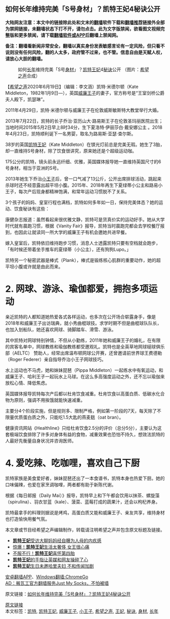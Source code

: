  <h2>如何长年维持完美「S号身材」？凯特王妃4秘诀公开</h2> <p class="notice"><b>大陆网友注意：本文中的链接除此处和文末的<a href="https://github.com/bannedbook/fanqiang" >翻墙</a>软件下载和<a href="https://github.com/killgcd/justmysocks/blob/master/README.md">翻墙推荐</a>链接外全部为禁网链接，未翻墙状态下打不开，请勿点击。此为文字版禁闻，欲看图文视频完整版和更多禁闻，请下载<a href="https://github.com/bannedbook/fanqiang">翻墙软件或APP</a>后翻墙上禁闻网。</p><p>备注：翻墙看新闻非常安全，翻墙以真实身份发表敏感言论有一定风险，但只看不说则没有任何风险，翻的人太多，政府管不过来，也不管。信息自由是天赋人权，请放心大胆的翻墙。</b></p>  <div class="entry"> <figure><figcaption>如何<a href="https://www.bannedbook.org/bnews/tag/%E9%95%BF%E5%B9%B4/" class="st_tag internal_tag" rel="tag" title="标签 长年 下的日志">长年</a>维持完美「S号<a href="https://www.bannedbook.org/bnews/tag/%E8%BA%AB%E6%9D%90/" class="st_tag internal_tag" rel="tag" title="标签 身材 下的日志">身材</a>」？<a href="https://www.bannedbook.org/bnews/tag/%e5%87%af%e7%89%b9/" class="st_tag internal_tag" rel="tag" title="标签 凯特 下的日志">凯特</a><a href="https://www.bannedbook.org/bnews/tag/%e7%8e%8b%e5%a6%83/" class="st_tag internal_tag" rel="tag" title="标签 王妃 下的日志">王妃</a>4<a href="https://www.bannedbook.org/bnews/tag/%E7%A7%98%E8%AF%80/" class="st_tag internal_tag" rel="tag" title="标签 秘诀 下的日志">秘诀</a>公开   （图片：<a href="https://www.bannedbook.org/bnews/tag/%e5%b8%8c%e6%9c%9b%e4%b9%8b%e5%a3%b0/" class="st_tag internal_tag" rel="tag" title="标签 希望之声 下的日志">希望之声</a>合成）</figcaption></figure> <p>【<span class='wp_keywordlink_affiliate'><a href="https://www.soundofhope.org" title="希望之声" target="_blank">希望之声</a></span>2020年6月19日】（编辑：李文涵）凯特·米德尔顿（Kate Middleton，1982年1月9日—），英国<a href="https://www.bannedbook.org/bnews/tag/%e5%a8%81%e5%bb%89%e7%8e%8b%e5%ad%90/" class="st_tag internal_tag" rel="tag" title="标签 威廉王子 下的日志">威廉王子</a>的妻子，官方称号是“王室剑桥公爵夫人殿下，凯瑟琳”。</p> <p></p> <p>2011年4月29日，凯特·米德尔顿与威廉王子在伦敦威斯敏斯特大教堂举行大婚。</p> <p></p> <p>2013年7月22日，凯特的长子乔治·亚历山大·路易斯王子在伦敦圣玛丽医院出生；当地时间2015年5月2日早上8时34分，生下夏洛特·伊丽莎白·戴安娜公主  。2018年4月23日，凯特顺利诞下一名男婴，取名为路易斯·亚瑟·查尔斯。</p> <p></p> <p>38岁的英国<a href="https://www.bannedbook.org/bnews/tag/%e5%87%af%e7%89%b9%e7%8e%8b%e5%a6%83/" class="st_tag internal_tag" rel="tag" title="标签 凯特王妃 下的日志">凯特王妃</a>（Kate Middleton）在镁光灯前总是完美无瑕。她生了3胎，却一直维持S号身材，除了饮食很讲究，原来她还是个超级运动咖。</p>  <p></p> <p>175公分的凯特，镜头前永远纤细、优雅，英国媒体报导她一直维持英国尺寸的6号身材，相当于亚洲的S号。</p> <p></p> <p>2013年她生下乔治<a href="https://www.bannedbook.org/bnews/tag/%E5%B0%8F%E7%8E%8B%E5%AD%90/" class="st_tag internal_tag" rel="tag" title="标签 小王子 下的日志">小王子</a>后，曾一口气减了13公斤，公开出席排球活动，跳起来杀球时还不经意露出超平坦小腹。2015年、2018年再生下夏绿蒂小公主和路易小王子，每次产后现身都精神饱满，和常年运动习惯脱不了关系。</p> <p></p> <p>3个孩子的妈妈、皇室行程也满档，凯特如何多年如一日，保持完美体态？她的运动、饮食秘诀有这些：</p>康健杂志报道：虽然看起来很优雅文静，凯特可是货真价实的运动好手。她从大学时代就有晨跑习惯，根据《Vanity Fair》报导，凯特当时晨跑完都会去学校餐厅报到，也因此让就读同一所大学的威廉王子有机会邀她共进早餐。</p> <p></p>  <p>嫁入皇室后，凯特依旧维持跑步习惯，消息人士透露凯特只要有空档就会跑步，「有时候还带着坐手推车的夏绿蒂（小公主），还有狗狗Lupo。」</p> <p>凯特另一个秘密武器是棒式（Plank），棒式是锻练核心肌群的重要动作，她的超平坦小腹或许就是由此而来。</p> <p></p> <h1><strong>2. 网球、游泳、瑜伽都爱，拥抱多项运动</strong></h1> <p>亲近凯特的人都知道她热爱各式各样运动，也多次在公开场合崭露身手，像是2018年和威廉王子出访瑞典，就小秀曲棍球技。求学时期不但是曲棍球队队长，也加入划船队，她还喜欢网球、骑脚踏车、滑雪、游泳。</p> <p>其中凯特对网球特别钟情，不但从小勤练，2011年她和威廉王子的婚礼，在有限的宾客名单中，网球教练和瑜伽教练都受邀观礼。凯特也是全英草地网球槌球俱乐部（AELTC） 赞助人，经常出席温布顿网球公开赛，还曾邀请前世界球王费德勒（Roger Federer）亲自指导乔治小王子网球技巧。</p> <p>水上运动也不马虎，她和妹妹琵琶（Pippa Middleton）一起练水中有氧运动，和威廉王子、哈利王子一起玩水上马球。在这么多高强度运动之外，还不忘以瑜伽来放松心情、降低焦虑。</p>英国媒体报导凯特每次产后都以杜肯饮食减重。杜肯饮食以高蛋白质、低碳水化合物为原则，强调不用挨饿就能快速减重。</p> <p>主要分4个阶段实施，但是规则多、限制严格，例如第一阶段的7天，每天除了不限量优质蛋白质之外，只能吃1.5大匙的燕麦麸（oat bran）。</p>  <p>健康资讯网站《Healthline》只给杜肯饮食2.5分的评价（总分5分），主要认为这套极端饮食排除了许多对身体有益的食物，减重效果也恐怕不持久，想效法凯特的人最好先衡量自身状况并咨询医师。</p> <p></p> <h1><strong>4. 爱吃辣、吃咖哩，喜欢自己下厨</strong></h1> <p>凯特家族是美食爱好者，妹妹琵琶还出了一本食谱书，凯特本身也热爱下厨。她的口味偏辣，也爱在家烹调咖哩，两者都有助于新陈代谢。</p> <p>根据《每日邮报（Daily Mai）》报导，凯特早上和下午都会饮用以抹茶、螺旋藻（spirulina）、羽衣甘蓝（kale）、菠菜、蓝莓打成的蔬果汁，还会以枸杞养身。</p> <p>凯特最拿手的料理则据说是烤鸡，高蛋白质又能和威廉王子、亲友共享，维持身材也打造愉快用餐气氛。</p> <p>本文章或节目经希望之声编辑制作，转载请注明希望之声并包含原文标题及链接。</p> <ul class='op-related-articles' title='相关阅读'> <li><a href='https://www.bannedbook.org/bnews/baitai/20200216/1278046.html' target='_blank'><b>凯特王妃</b>受访大聊妈妈经自曝为人母的内疚感</a></li> <li><a href='https://www.bannedbook.org/bnews/baitai/20190803/1168630.html' target='_blank'>惊爆！<b>凯特王妃</b>生活太奢侈 女王很心痛</a></li> <li><a href='https://www.bannedbook.org/bnews/baitai/20190731/1166812.html' target='_blank'>不服不行！<b>凯特王妃</b>喜怀第四胎</a></li> <li><a href='https://www.bannedbook.org/bnews/baitai/20190525/1133211.html' target='_blank'><b>凯特王妃</b>的手指让英媒和网友操碎了心</a></li> <li><a href='https://www.bannedbook.org/bnews/baitai/20190115/1064263.html' target='_blank'><b>凯特王妃</b>生日未邀哈里夫妇 不和传闻加剧</a></li> </ul> <div class="texttj"> <a href="https://github.com/bannedbook/fanqiang/wiki/%E7%A6%81%E9%97%BB%E7%BD%91%E5%AE%89%E5%8D%93%E7%BF%BB%E5%A2%99%E6%96%B0%E9%97%BBAPP" target="_blank">安卓翻墙APP</a>、<a href="https://github.com/bannedbook/fanqiang/wiki/Chrome%E4%B8%80%E9%94%AE%E7%BF%BB%E5%A2%99%E5%8C%85" target="_blank">Windows翻墙:ChromeGo</a><br/> <a href="https://github.com/killgcd/justmysocks/blob/master/README.md" target="_blank">AD：搬瓦工官方翻墙服务Just My Socks，不怕被墙</a> </div><p>原文链接：<a class="src_link"  href="https://m.soundofhope.org/post/391693" target="_blank">如何长年维持完美「S号身材」？凯特王妃4秘诀公开</a></p> <a name='sharetosocial'></a>         <div><a href='https://www.bannedbook.org/bnews/comments/20200620/1347798.html'>原文链接</a></div>  </div><!--END ENTRY--> <div class="postfooter"> <div>本文标签：<a href="https://www.bannedbook.org/bnews/tag/%e5%87%af%e7%89%b9/" rel="tag">凯特</a>, <a href="https://www.bannedbook.org/bnews/tag/%e5%87%af%e7%89%b9%e7%8e%8b%e5%a6%83/" rel="tag">凯特王妃</a>, <a href="https://www.bannedbook.org/bnews/tag/%e5%a8%81%e5%bb%89%e7%8e%8b%e5%ad%90/" rel="tag">威廉王子</a>, <a href="https://www.bannedbook.org/bnews/tag/%E5%B0%8F%E7%8E%8B%E5%AD%90/" rel="tag">小王子</a>, <a href="https://www.bannedbook.org/bnews/tag/%e5%b8%8c%e6%9c%9b%e4%b9%8b%e5%a3%b0/" rel="tag">希望之声</a>, <a href="https://www.bannedbook.org/bnews/tag/%e7%8e%8b%e5%a6%83/" rel="tag">王妃</a>, <a href="https://www.bannedbook.org/bnews/tag/%E7%A7%98%E8%AF%80/" rel="tag">秘诀</a>, <a href="https://www.bannedbook.org/bnews/tag/%E8%BA%AB%E6%9D%90/" rel="tag">身材</a>, <a href="https://www.bannedbook.org/bnews/tag/%E9%95%BF%E5%B9%B4/" rel="tag">长年</a></div>  </div><!--END POSTFOOTER--> 